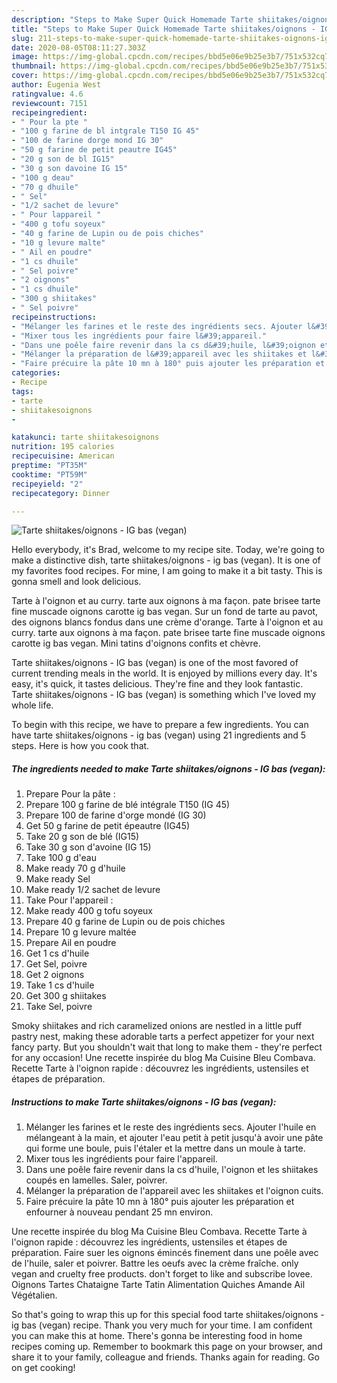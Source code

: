 ```yaml
---
description: "Steps to Make Super Quick Homemade Tarte shiitakes/oignons - IG bas (vegan)"
title: "Steps to Make Super Quick Homemade Tarte shiitakes/oignons - IG bas (vegan)"
slug: 211-steps-to-make-super-quick-homemade-tarte-shiitakes-oignons-ig-bas-vegan
date: 2020-08-05T08:11:27.303Z
image: https://img-global.cpcdn.com/recipes/bbd5e06e9b25e3b7/751x532cq70/tarte-shiitakesoignons-ig-bas-vegan-photo-principale-de-la-recette.jpg
thumbnail: https://img-global.cpcdn.com/recipes/bbd5e06e9b25e3b7/751x532cq70/tarte-shiitakesoignons-ig-bas-vegan-photo-principale-de-la-recette.jpg
cover: https://img-global.cpcdn.com/recipes/bbd5e06e9b25e3b7/751x532cq70/tarte-shiitakesoignons-ig-bas-vegan-photo-principale-de-la-recette.jpg
author: Eugenia West
ratingvalue: 4.6
reviewcount: 7151
recipeingredient:
- " Pour la pte "
- "100 g farine de bl intgrale T150 IG 45"
- "100 de farine dorge mond IG 30"
- "50 g farine de petit peautre IG45"
- "20 g son de bl IG15"
- "30 g son davoine IG 15"
- "100 g deau"
- "70 g dhuile"
- " Sel"
- "1/2 sachet de levure"
- " Pour lappareil "
- "400 g tofu soyeux"
- "40 g farine de Lupin ou de pois chiches"
- "10 g levure malte"
- " Ail en poudre"
- "1 cs dhuile"
- " Sel poivre"
- "2 oignons"
- "1 cs dhuile"
- "300 g shiitakes"
- " Sel poivre"
recipeinstructions:
- "Mélanger les farines et le reste des ingrédients secs. Ajouter l&#39;huile en mélangeant à la main, et ajouter l&#39;eau petit à petit jusqu&#39;à avoir une pâte qui forme une boule, puis l&#39;étaler et la mettre dans un moule à tarte."
- "Mixer tous les ingrédients pour faire l&#39;appareil."
- "Dans une poêle faire revenir dans la cs d&#39;huile, l&#39;oignon et les shiitakes coupés en lamelles. Saler, poivrer."
- "Mélanger la préparation de l&#39;appareil avec les shiitakes et l&#39;oignon cuits."
- "Faire précuire la pâte 10 mn à 180° puis ajouter les préparation et enfourner à nouveau pendant 25 mn environ."
categories:
- Recipe
tags:
- tarte
- shiitakesoignons
- 

katakunci: tarte shiitakesoignons  
nutrition: 195 calories
recipecuisine: American
preptime: "PT35M"
cooktime: "PT59M"
recipeyield: "2"
recipecategory: Dinner

---
```



![Tarte shiitakes/oignons - IG bas (vegan)](https://img-global.cpcdn.com/recipes/bbd5e06e9b25e3b7/751x532cq70/tarte-shiitakesoignons-ig-bas-vegan-photo-principale-de-la-recette.jpg)

Hello everybody, it's Brad, welcome to my recipe site. Today, we're going to make a distinctive dish, tarte shiitakes/oignons - ig bas (vegan). It is one of my favorites food recipes. For mine, I am going to make it a bit tasty. This is gonna smell and look delicious.

Tarte à l&#39;oignon et au curry. tarte aux oignons à ma façon. pate brisee tarte fine muscade oignons carotte ig bas vegan. Sur un fond de tarte au pavot, des oignons blancs fondus dans une crème d&#39;orange. Tarte à l&#39;oignon et au curry. tarte aux oignons à ma façon. pate brisee tarte fine muscade oignons carotte ig bas vegan. Mini tatins d&#39;oignons confits et chèvre.

Tarte shiitakes/oignons - IG bas (vegan) is one of the most favored of current trending meals in the world. It is enjoyed by millions every day. It's easy, it's quick, it tastes delicious. They're fine and they look fantastic. Tarte shiitakes/oignons - IG bas (vegan) is something which I've loved my whole life.


To begin with this recipe, we have to prepare a few ingredients. You can have tarte shiitakes/oignons - ig bas (vegan) using 21 ingredients and 5 steps. Here is how you cook that.

<!--inarticleads1-->

##### The ingredients needed to make Tarte shiitakes/oignons - IG bas (vegan):

1. Prepare  Pour la pâte :
1. Prepare 100 g farine de blé intégrale T150 (IG 45)
1. Prepare 100 de farine d&#39;orge mondé (IG 30)
1. Get 50 g farine de petit épeautre (IG45)
1. Take 20 g son de blé (IG15)
1. Take 30 g son d&#39;avoine (IG 15)
1. Take 100 g d&#39;eau
1. Make ready 70 g d&#39;huile
1. Make ready  Sel
1. Make ready 1/2 sachet de levure
1. Take  Pour l&#39;appareil :
1. Make ready 400 g tofu soyeux
1. Prepare 40 g farine de Lupin ou de pois chiches
1. Prepare 10 g levure maltée
1. Prepare  Ail en poudre
1. Get 1 cs d&#39;huile
1. Get  Sel, poivre
1. Get 2 oignons
1. Take 1 cs d&#39;huile
1. Get 300 g shiitakes
1. Take  Sel, poivre


Smoky shiitakes and rich caramelized onions are nestled in a little puff pastry nest, making these adorable tarts a perfect appetizer for your next fancy party. But you shouldn&#39;t wait that long to make them - they&#39;re perfect for any occasion! Une recette inspirée du blog Ma Cuisine Bleu Combava. Recette Tarte à l&#39;oignon rapide : découvrez les ingrédients, ustensiles et étapes de préparation. 

<!--inarticleads2-->

##### Instructions to make Tarte shiitakes/oignons - IG bas (vegan):

1. Mélanger les farines et le reste des ingrédients secs. Ajouter l&#39;huile en mélangeant à la main, et ajouter l&#39;eau petit à petit jusqu&#39;à avoir une pâte qui forme une boule, puis l&#39;étaler et la mettre dans un moule à tarte.
1. Mixer tous les ingrédients pour faire l&#39;appareil.
1. Dans une poêle faire revenir dans la cs d&#39;huile, l&#39;oignon et les shiitakes coupés en lamelles. Saler, poivrer.
1. Mélanger la préparation de l&#39;appareil avec les shiitakes et l&#39;oignon cuits.
1. Faire précuire la pâte 10 mn à 180° puis ajouter les préparation et enfourner à nouveau pendant 25 mn environ.


Une recette inspirée du blog Ma Cuisine Bleu Combava. Recette Tarte à l&#39;oignon rapide : découvrez les ingrédients, ustensiles et étapes de préparation. Faire suer les oignons émincés finement dans une poêle avec de l&#39;huile, saler et poivrer. Battre les oeufs avec la crème fraîche. only vegan and cruelty free products. don&#39;t forget to like and subscribe lovee. Oignons Tartes Chataigne Tarte Tatin Alimentation Quiches Amande Ail Végétalien. 

So that's going to wrap this up for this special food tarte shiitakes/oignons - ig bas (vegan) recipe. Thank you very much for your time. I am confident you can make this at home. There's gonna be interesting food in home recipes coming up. Remember to bookmark this page on your browser, and share it to your family, colleague and friends. Thanks again for reading. Go on get cooking!
